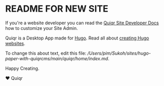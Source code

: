 # README FOR NEW SITE

If you're a website developer you can read the [Quiqr Site Developer
Docs](https://book.quiqr.org/)
how to customize your Site Admin.

Quiqr is a Desktop App made for [Hugo](https://gohugo.io). Read all about
[creating Hugo websites](https://gohugo.io/getting-started/quick-start/).

To change this about text, edit this file: */Users/pim/Sukoh/sites/hugo-paper-with-quiqrcms/main/quiqr/home/index.md*.

Happy Creating.

❤️ Quiqr